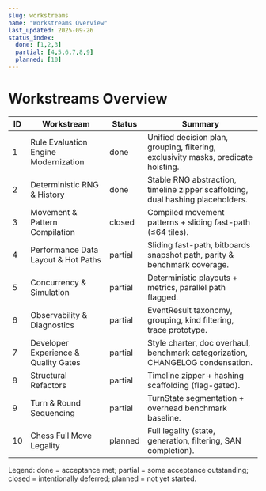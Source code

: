 ```yaml
---
slug: workstreams
name: "Workstreams Overview"
last_updated: 2025-09-26
status_index:
  done: [1,2,3]
  partial: [4,5,6,7,8,9]
  planned: [10]
---
```


# Workstreams Overview

| ID | Workstream | Status | Summary |
|----|------------|--------|---------|
| 1 | Rule Evaluation Engine Modernization | done | Unified decision plan, grouping, filtering, exclusivity masks, predicate hoisting. |
| 2 | Deterministic RNG & History | done | Stable RNG abstraction, timeline zipper scaffolding, dual hashing placeholders. |
| 3 | Movement & Pattern Compilation | closed | Compiled movement patterns + sliding fast-path (≤64 tiles). |
| 4 | Performance Data Layout & Hot Paths | partial | Sliding fast-path, bitboards snapshot path, parity & benchmark coverage. |
| 5 | Concurrency & Simulation | partial | Deterministic playouts + metrics, parallel path flagged. |
| 6 | Observability & Diagnostics | partial | EventResult taxonomy, grouping, kind filtering, trace prototype. |
| 7 | Developer Experience & Quality Gates | partial | Style charter, doc overhaul, benchmark categorization, CHANGELOG condensation. |
| 8 | Structural Refactors | partial | Timeline zipper + hashing scaffolding (flag-gated). |
| 9 | Turn & Round Sequencing | partial | TurnState segmentation + overhead benchmark baseline. |
| 10 | Chess Full Move Legality | planned | Full legality (state, generation, filtering, SAN completion). |

Legend: done = acceptance met; partial = some acceptance outstanding; closed = intentionally deferred; planned = not yet started.
